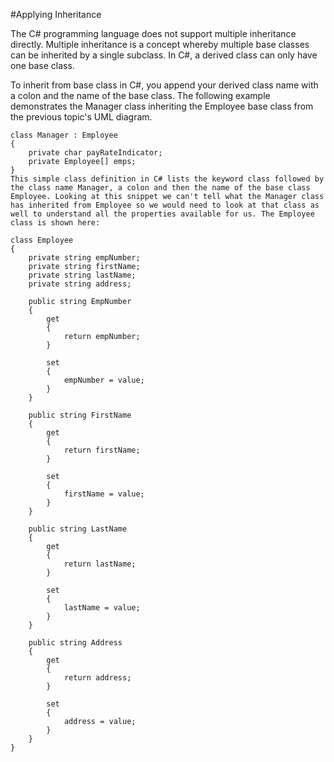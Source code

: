 #Applying Inheritance

The C# programming language does not support multiple inheritance directly. Multiple inheritance is a concept whereby multiple base classes can be inherited by a single subclass. In C#, a derived class can only have one base class.

To inherit from base class in C#, you append your derived class name with a colon and the name of the base class. The following example demonstrates the Manager class inheriting the Employee base class from the previous topic's UML diagram.
```
class Manager : Employee
{
    private char payRateIndicator;
    private Employee[] emps;
}
This simple class definition in C# lists the keyword class followed by the class name Manager, a colon and then the name of the base class Employee. Looking at this snippet we can't tell what the Manager class has inherited from Employee so we would need to look at that class as well to understand all the properties available for us. The Employee class is shown here:

class Employee
{
    private string empNumber;
    private string firstName;
    private string lastName;
    private string address;

    public string EmpNumber
    {
        get
        {
            return empNumber;
        }

        set
        {
            empNumber = value;
        }
    }

    public string FirstName
    {
        get
        {
            return firstName;
        }

        set
        {
            firstName = value;
        }
    }

    public string LastName
    {
        get
        {
            return lastName;
        }

        set
        {
            lastName = value;
        }
    }

    public string Address
    {
        get
        {
            return address;
        }

        set
        {
            address = value;
        }
    }
}
```
